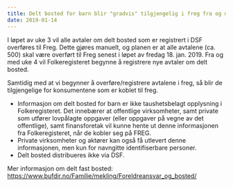 ```yaml
---
title: Delt bosted for barn blir "gradvis" tilgjengelig i freg fra og med uke 3 2019
date: 2019-01-14
---
```


I løpet av uke 3 vil alle avtaler om delt bosted som er registrert i DSF overføres til Freg. Dette gjøres manuelt, og planen er at alle avtalene (ca. 500) skal være overført til Freg senest i løpet av fredag 18. jan. 2019.
Fra og med uke 4 vil Folkeregisteret begynne å registrere nye avtaler om delt bosted.

Samtidig med at vi begynner å overføre/registrere  avtalene i freg, så blir de tilgjengelige for konsumentene som er koblet til freg.
* Informasjon om delt bosted for barn er ikke taushetsbelagt opplysning i Folkeregisteret. Det innebærer at offentlige virksomheter, samt private som utfører lovpålagte oppgaver (eller oppgaver på vegne av det offentlige), samt finansforetak vil kunne hente ut denne informasjonen fra Folkeregisteret, når de kobler seg på FREG. 
* Private virksomheter og aktører kan også få utlevert denne informasjonen, men kun for navngitte identifiserbare personer.
* Delt bosted distribueres ikke via DSF.


Mer informasjon om delt fast bosted:
https://www.bufdir.no/Familie/mekling/Foreldreansvar_og_bosted/
